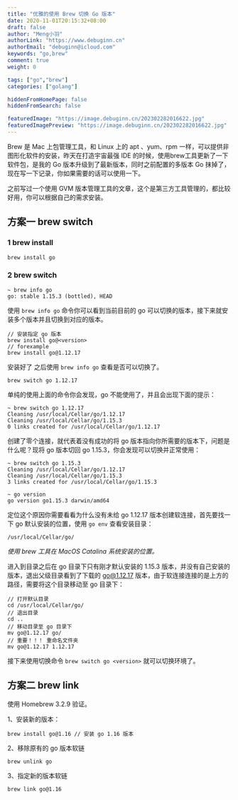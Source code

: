 ```yaml
---
title: "优雅的使用 Brew 切换 Go 版本"
date: 2020-11-01T20:15:32+08:00
draft: false
author: "Meng小羽"
authorLink: "https://www.debuginn.cn"
authorEmail: "debuginn@icloud.com"
keywords: "go,brew"
comment: true
weight: 0

tags: ["go","brew"]
categories: ["golang"]

hiddenFromHomePage: false
hiddenFromSearch: false

featuredImage: "https://image.debuginn.cn/202302282016622.jpg"
featuredImagePreview: "https://image.debuginn.cn/202302282016622.jpg"
---
```


Brew 是 Mac 上包管理工具，和 Linux 上的 apt 、yum、rpm 一样，可以提供非图形化软件的安装，昨天在打造宇宙最强 IDE 的时候，使用brew工具更新了一下软件包，是我的 Go 版本升级到了最新版本，同时之前配置的多版本 Go 抹掉了，现在写一下记录，你如果需要的话可以使用一下。

之前写过一个使用 GVM 版本管理工具的文章，这个是第三方工具管理的，都比较好用，你可以根据自己的需求安装。

## 方案一 brew switch

### 1 brew install

```sybase
brew install go
```

### 2 brew switch

```sybase
~ brew info go
go: stable 1.15.3 (bottled), HEAD
```

使用 `brew info go` 命令你可以看到当前目前的 go 可以切换的版本，接下来就安装多个版本并且切换到对应的版本。

```sybase
// 安装指定 go 版本
brew install go@<version>
// forexample
brew install go@1.12.17
```

安装好了 之后使用 `brew info go` 查看是否可以切换了。

```sybase
brew switch go 1.12.17
```

单纯的使用上面的命令你会发现，go 不能使用了，并且会出现下面的提示：

```sybase
~ brew switch go 1.12.17
Cleaning /usr/local/Cellar/go/1.12.17
Cleaning /usr/local/Cellar/go/1.15.3
0 links created for /usr/local/Cellar/go/1.12.17
```

创建了零个连接，就代表着没有成功的将 go 版本指向你所需要的版本下，问题是什么呢？现将 go 版本切回 go 1.15.3，你会发现可以切换并正常使用：

```sybase
~ brew switch go 1.15.3
Cleaning /usr/local/Cellar/go/1.12.17
Cleaning /usr/local/Cellar/go/1.15.3
3 links created for /usr/local/Cellar/go/1.15.3

~ go version
go version go1.15.3 darwin/amd64
```

定位这个原因你需要看看为什么没有未给 go 1.12.17 版本创建软连接，首先要找一下 go 默认安装的位置，使用 `go env` 查看安装目录：

```sybase
/usr/local/Cellar/go/
```

_使用 brew 工具在 MacOS Catalina 系统安装的位置。_

进入到目录之后在 go 目录下只有刚才默认安装的 1.15.3 版本，并没有自己安装的版本，退出父级目录看到了下载的 go@1.12.17 版本，由于软连接连接的是上方的路径，需要将这个目录移动至 go 目录下：

```sybase
// 打开默认目录
cd /usr/local/Cellar/go/
// 退出目录
cd ..
// 移动目录至 go 目录下
mv go@1.12.17 go/
// 重要！！！ 重命名文件夹
mv go@1.12.17 1.12.17
```

接下来使用切换命令 `brew switch go <version>` 就可以切换环境了。

## 方案二 brew link

使用 Homebrew 3.2.9 验证。

1、安装新的版本：

```sybase
brew install go@1.16 // 安装 go 1.16 版本
```

2、移除原有的 go 版本软链

```sybase
brew unlink go
```

3、指定新的版本软链

```sybase
brew link go@1.16
```
